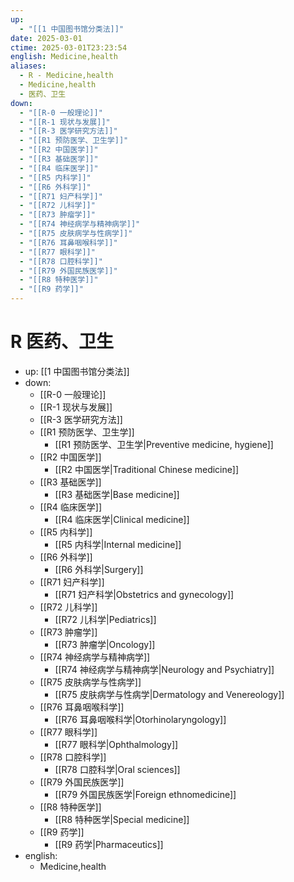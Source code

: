 ```yaml
---
up:
  - "[[1 中国图书馆分类法]]"
date: 2025-03-01
ctime: 2025-03-01T23:23:54
english: Medicine,health
aliases:
  - R - Medicine,health
  - Medicine,health
  - 医药、卫生
down:
  - "[[R-0 一般理论]]"
  - "[[R-1 现状与发展]]"
  - "[[R-3 医学研究方法]]"
  - "[[R1 预防医学、卫生学]]"
  - "[[R2 中国医学]]"
  - "[[R3 基础医学]]"
  - "[[R4 临床医学]]"
  - "[[R5 内科学]]"
  - "[[R6 外科学]]"
  - "[[R71 妇产科学]]"
  - "[[R72 儿科学]]"
  - "[[R73 肿瘤学]]"
  - "[[R74 神经病学与精神病学]]"
  - "[[R75 皮肤病学与性病学]]"
  - "[[R76 耳鼻咽喉科学]]"
  - "[[R77 眼科学]]"
  - "[[R78 口腔科学]]"
  - "[[R79 外国民族医学]]"
  - "[[R8 特种医学]]"
  - "[[R9 药学]]"
---
```


# R 医药、卫生

- up: [[1 中国图书馆分类法]]
- down:
	- [[R-0 一般理论]]
	- [[R-1 现状与发展]]
	- [[R-3 医学研究方法]]
	- [[R1 预防医学、卫生学]]
		- [[R1 预防医学、卫生学|Preventive medicine, hygiene]]
	- [[R2 中国医学]]
		- [[R2 中国医学|Traditional Chinese medicine]]
	- [[R3 基础医学]]
		- [[R3 基础医学|Base medicine]]
	- [[R4 临床医学]]
		- [[R4 临床医学|Clinical medicine]]
	- [[R5 内科学]]
		- [[R5 内科学|Internal medicine]]
	- [[R6 外科学]]
		- [[R6 外科学|Surgery]]
	- [[R71 妇产科学]]
		- [[R71 妇产科学|Obstetrics and gynecology]]
	- [[R72 儿科学]]
		- [[R72 儿科学|Pediatrics]]
	- [[R73 肿瘤学]]
		- [[R73 肿瘤学|Oncology]]
	- [[R74 神经病学与精神病学]]
		- [[R74 神经病学与精神病学|Neurology and Psychiatry]]
	- [[R75 皮肤病学与性病学]]
		- [[R75 皮肤病学与性病学|Dermatology and Venereology]]
	- [[R76 耳鼻咽喉科学]]
		- [[R76 耳鼻咽喉科学|Otorhinolaryngology]]
	- [[R77 眼科学]]
		- [[R77 眼科学|Ophthalmology]]
	- [[R78 口腔科学]]
		- [[R78 口腔科学|Oral sciences]]
	- [[R79 外国民族医学]]
		- [[R79 外国民族医学|Foreign ethnomedicine]]
	- [[R8 特种医学]]
		- [[R8 特种医学|Special medicine]]
	- [[R9 药学]]
		- [[R9 药学|Pharmaceutics]]
- english:
	- Medicine,health
